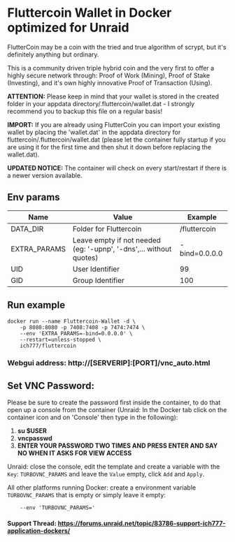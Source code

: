 # Fluttercoin Wallet in Docker optimized for Unraid
FlutterCoin may be a coin with the tried and true algorithm of scrypt, but it's definitely anything but ordinary.

This is a community driven triple hybrid coin and the very first to offer a highly secure network through: Proof of Work (Mining), Proof of Stake (Investing), and it's own highly innovative Proof of Transaction (Using).

**ATTENTION:** Please keep in mind that your wallet is stored in the created folder in your appdata directory/.fluttercoin/wallet.dat - I strongly recommend you to backup this file on a regular basis!

**IMPORT:** If you are already using FlutterCoin you can import your existing wallet by placing the 'wallet.dat' in the appdata directory for fluttercoin/.fluttercoin/wallet.dat (please let the container fully startup if you are using it for the first time and then shut it down before replacing the wallet.dat).

**UPDATED NOTICE:** The container will check on every start/restart if there is a newer version available.

## Env params
| Name | Value | Example |
| --- | --- | --- |
| DATA_DIR | Folder for Fluttercoin | /fluttercoin |
| EXTRA_PARAMS| Leave empty if not needed (eg: '-upnp', '-dns',... without quotes) | -bind=0.0.0.0 |
| UID | User Identifier | 99 |
| GID | Group Identifier | 100 |

## Run example
```
docker run --name Fluttercoin-Wallet -d \
    -p 8080:8080 -p 7408:7408 -p 7474:7474 \
    --env 'EXTRA_PARAMS=-bind=0.0.0.0' \
    --restart=unless-stopped \
    ich777/fluttercoin
```

### Webgui address: http://[SERVERIP]:[PORT]/vnc_auto.html

## Set VNC Password:
 Please be sure to create the password first inside the container, to do that open up a console from the container (Unraid: In the Docker tab click on the container icon and on 'Console' then type in the following):

1) **su $USER**
2) **vncpasswd**
3) **ENTER YOUR PASSWORD TWO TIMES AND PRESS ENTER AND SAY NO WHEN IT ASKS FOR VIEW ACCESS**

Unraid: close the console, edit the template and create a variable with the `Key`: `TURBOVNC_PARAMS` and leave the `Value` empty, click `Add` and `Apply`.

All other platforms running Docker: create a environment variable `TURBOVNC_PARAMS` that is empty or simply leave it empty:
```
    --env 'TURBOVNC_PARAMS='
```

#### Support Thread: https://forums.unraid.net/topic/83786-support-ich777-application-dockers/
